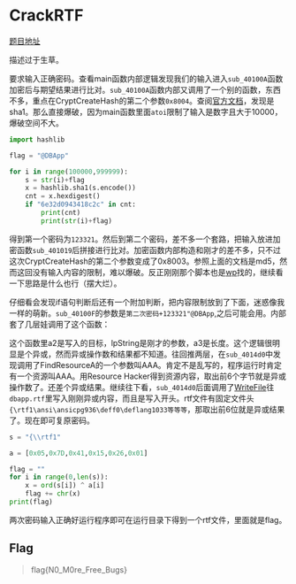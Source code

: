# CrackRTF

[题目地址](https://buuoj.cn/challenges#CrackRTF)

描述过于生草。

要求输入正确密码。查看main函数内部逻辑发现我们的输入进入`sub_40100A`函数加密后与期望结果进行比对。`sub_40100A`函数内部又调用了一个别的函数，东西不多，重点在CryptCreateHash的第二个参数`0x8004`。查阅[官方文档](https://learn.microsoft.com/en-us/openspecs/windows_protocols/mc-mqac/4ce4a6db-776c-48a3-abaa-c8d7e082f0f8)，发现是sha1。那么直接爆破，因为main函数里面`atoi`限制了输入是数字且大于10000，爆破空间不大。

```python
import hashlib

flag = "@DBApp"

for i in range(100000,999999):
	s = str(i)+flag
	x = hashlib.sha1(s.encode())
	cnt = x.hexdigest()
	if "6e32d0943418c2c" in cnt:
		print(cnt)
		print(str(i)+flag)
```

得到第一个密码为`123321`。然后到第二个密码，差不多一个套路，把输入放进加密函数`sub_401019`后拼接进行比对。加密函数内部构造和刚才的差不多，只不过这次CryptCreateHash的第二个参数变成了0x8003。参照上面的文档是md5，然而这回没有输入内容的限制，难以爆破。反正刚刚那个脚本也是[wp](https://blog.csdn.net/qq_42967398/article/details/96492843)找的，继续看一下思路是什么也行（摆大烂）。

仔细看会发现if语句判断后还有一个附加判断，把内容限制放到了下面，迷惑像我一样的萌新。`sub_40100F`的参数是`第二次密码+123321"@DBApp`,之后可能会用。内部套了几层娃调用了这个函数：

这个函数里a2是写入的目标，lpString是刚才的参数，a3是长度。这个逻辑很明显是个异或，然而异或操作数和结果都不知道。往回推两层，在`sub_4014d0`中发现调用了FindResourceA的一个参数叫AAA。肯定不是乱写的，程序运行时肯定有一个资源叫AAA。用Resource Hacker得到资源内容，取出前6个字节就是异或操作数了。还差个异或结果。继续往下看，`sub_4014d0`后面调用了[WriteFile](https://blog.csdn.net/qq_41476542/article/details/102835162)往`dbapp.rtf`里写入刚刚异或内容，而且是写入开头。rtf文件有固定文件头`{\rtf1\ansi\ansicpg936\deff0\deflang1033等等等`，那取出前6位就是异或结果了。现在即可复原密码。

```python
s = "{\\rtf1"

a = [0x05,0x7D,0x41,0x15,0x26,0x01]

flag = ""
for i in range(0,len(s)):
	x = ord(s[i]) ^ a[i]
	flag += chr(x)
print(flag)
```

两次密码输入正确好运行程序即可在运行目录下得到一个rtf文件，里面就是flag。

## Flag
> flag{N0_M0re_Free_Bugs}